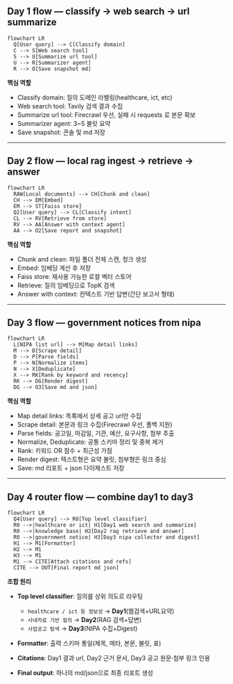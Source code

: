 ## Day 1 flow — classify → web search → url summarize

```mermaid
flowchart LR
  Q[User query] --> C[Classify domain]
  C --> S[Web search tool]
  S --> U[Summarize url tool]
  U --> R[Summarizer agent]
  R --> O[Save snapshot md]
```

**핵심 역할**

* Classify domain: 질의 도메인 라벨링(healthcare, ict, etc)
* Web search tool: Tavily 검색 결과 수집
* Summarize url tool: Firecrawl 우선, 실패 시 requests 로 본문 확보
* Summarizer agent: 3~5 불릿 요약
* Save snapshot: 콘솔 및 md 저장

---

## Day 2 flow — local rag ingest → retrieve → answer

```mermaid
flowchart LR
  RAW[Local documents] --> CH[Chunk and clean]
  CH --> EM[Embed]
  EM --> ST[Faiss store]
  Q2[User query] --> CL[Classify intent]
  CL --> RV[Retrieve from store]
  RV --> AA[Answer with context agent]
  AA --> O2[Save report and snapshot]
```

**핵심 역할**

* Chunk and clean: 파일 폴더 전체 스캔, 청크 생성
* Embed: 임베딩 계산 후 저장
* Faiss store: 재사용 가능한 로컬 벡터 스토어
* Retrieve: 질의 임베딩으로 TopK 검색
* Answer with context: 컨텍스트 기반 답변(간단 보고서 형태)

---

## Day 3 flow — government notices from nipa

```mermaid
flowchart LR
  L[NIPA list url] --> M[Map detail links]
  M --> D[Scrape detail]
  D --> P[Parse fields]
  P --> N[Normalize items]
  N --> X[Deduplicate]
  X --> RK[Rank by keyword and recency]
  RK --> DG[Render digest]
  DG --> O3[Save md and json]
```

**핵심 역할**

* Map detail links: 목록에서 상세 공고 url만 수집
* Scrape detail: 본문과 링크 수집(Firecrawl 우선, 폴백 지원)
* Parse fields: 공고일, 마감일, 기관, 예산, 요구사항, 첨부 추출
* Normalize, Deduplicate: 공통 스키마 정리 및 중복 제거
* Rank: 키워드 OR 점수 + 최근성 가점
* Render digest: 텍스트형은 요약 불릿, 첨부형은 링크 중심
* Save: md 리포트 + json 다이제스트 저장

---

## Day 4 router flow — combine day1 to day3

```mermaid
flowchart LR
  Q4[User query] --> R0[Top level classifier]
  R0 -->|healthcare or ict| H1[Day1 web search and summarize]
  R0 -->|knowledge base| H2[Day2 rag retrieve and answer]
  R0 -->|government notice| H3[Day3 nipa collector and digest]
  H1 --> M1[Formatter]
  H2 --> M1
  H3 --> M1
  M1 --> CITE[Attach citations and refs]
  CITE --> OUT[Final report md json]
```

**조합 원리**

* **Top level classifier**: 질의를 상위 의도로 라우팅

  * `healthcare / ict 등 정보성` → **Day1**(웹검색+URL요약)
  * `사내자료 기반 질의` → **Day2**(RAG 검색+답변)
  * `사업공고 탐색` → **Day3**(NIPA 수집+Digest)
* **Formatter**: 출력 스키마 통일(제목, 메타, 본문, 불릿, 표)
* **Citations**: Day1 결과 url, Day2 근거 문서, Day3 공고 원문·첨부 링크 인용
* **Final output**: 하나의 md/json으로 최종 리포트 생성
